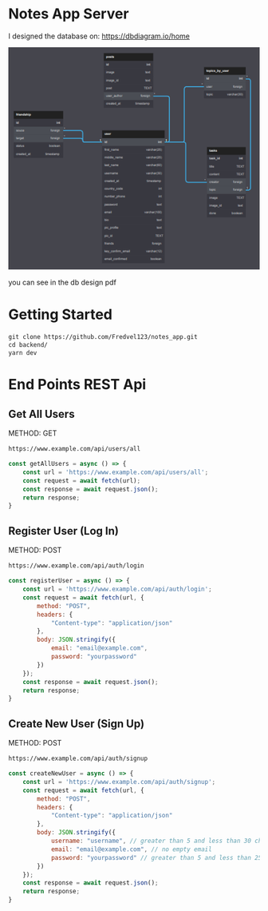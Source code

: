 # Notes App Server

I designed the database on: https://dbdiagram.io/home

<img src='./notes_db_design.png'>

you can see in the db design pdf

# Getting Started

~~~
git clone https://github.com/Fredvel123/notes_app.git
cd backend/
yarn dev
~~~

# End Points REST Api


## Get All Users

METHOD: GET
~~~
https://www.example.com/api/users/all 
~~~

``` js
const getAllUsers = async () => {
    const url = 'https://www.example.com/api/users/all';
    const request = await fetch(url);
    const response = await request.json();
    return response;
}     
```

## Register User (Log In)

METHOD: POST
~~~
https://www.example.com/api/auth/login 
~~~

``` js
const registerUser = async () => {
    const url = 'https://www.example.com/api/auth/login';
    const request = await fetch(url, {
        method: "POST",
        headers: {
            "Content-type": "application/json"
        },
        body: JSON.stringify({
            email: "email@example.com", 
            password: "yourpassword" 
        })
    });
    const response = await request.json();
    return response;
}     
```
## Create New User (Sign Up)

METHOD: POST
~~~
https://www.example.com/api/auth/signup 
~~~

``` js
const createNewUser = async () => {
    const url = 'https://www.example.com/api/auth/signup';
    const request = await fetch(url, {
        method: "POST",
        headers: {
            "Content-type": "application/json"
        },
        body: JSON.stringify({
            username: "username", // greater than 5 and less than 30 characters
            email: "email@example.com", // no empty email
            password: "yourpassword" // greater than 5 and less than 25 characters
        })
    });
    const response = await request.json();
    return response;
}     
```
